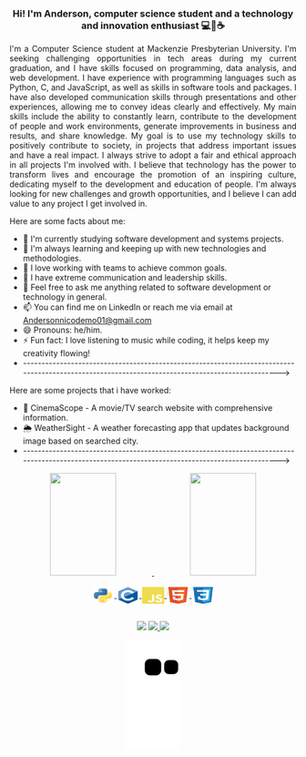 ### <p align="center">Hi! I'm Anderson, computer science student and a technology and innovation enthusiast 💻🚀☕</p>

<p align="justify">I'm a Computer Science student at Mackenzie Presbyterian University. I'm seeking challenging opportunities in tech areas during my current graduation, and I have skills focused on programming, data analysis, and web development. I have experience with programming languages such as Python, C, and JavaScript, as well as skills in software tools and packages. I have also developed communication skills through presentations and other experiences, allowing me to convey ideas clearly and effectively. My main skills include the ability to constantly learn, contribute to the development of people and work environments, generate improvements in business and results, and share knowledge. My goal is to use my technology skills to positively contribute to society, in projects that address important issues and have a real impact. I always strive to adopt a fair and ethical approach in all projects I'm involved with. I believe that technology has the power to transform lives and encourage the promotion of an inspiring culture, dedicating myself to the development and education of people. I'm always looking for new challenges and growth opportunities, and I believe I can add value to any project I get involved in.</p>

Here are some facts about me:

- 🔭 I'm currently studying software development and systems projects.
- 🌱 I'm always learning and keeping up with new technologies and methodologies.
- 👯 I love working with teams to achieve common goals.
- 🤔 I have extreme communication and leadership skills.
- 💬 Feel free to ask me anything related to software development or technology in general.
- 📫 You can find me on LinkedIn or reach me via email at Andersonnicodemo01@gmail.com
- 😄 Pronouns: he/him.
- ⚡ Fun fact: I love listening to music while coding, it helps keep my creativity flowing!
-  ------------------------------------------------------------------------------------------------------------------------------------------------>

Here are some projects that i have worked:
- 🎥 CinemaScope - A movie/TV search website with comprehensive information.
- 🌦️ WeatherSight - A weather forecasting app that updates background image based on searched city.
-  ------------------------------------------------------------------------------------------------------------------------------------------------>
<div align="center">
  <a href="https://github.com/Andernicod">
  <img style="object-fit: cover;" height="180em" width="48%" src="https://github-readme-stats.vercel.app/api?username=Andernicod&show_icons=true&theme=tokyonight&include_all_commits=true&count_private=true"/>
  <img style="object-fit: cover;" height="180em" width="48%" src="https://github-readme-stats.vercel.app/api/top-langs/?username=Andernicod&layout=compact&langs_count=7&theme=tokyonight"/>
</div>

<div align="center" style="display: inline_block"><br>
  <img align="center" alt="Anderson-Python" height="30" width="40" src="https://raw.githubusercontent.com/devicons/devicon/master/icons/python/python-original.svg">
  <img align="center" alt="Anderson-C" height="30" width="40" src="https://raw.githubusercontent.com/devicons/devicon/master/icons/c/c-original.svg">
  <img align="center" alt="Anderson-Js" height="30" width="40" src="https://raw.githubusercontent.com/devicons/devicon/master/icons/javascript/javascript-plain.svg">
  <img align="center" alt="Anderson-HTML" height="30" width="40" src="https://raw.githubusercontent.com/devicons/devicon/master/icons/html5/html5-original.svg">
  <img align="center" alt="Anderson-CSS" height="30" width="40" src="https://raw.githubusercontent.com/devicons/devicon/master/icons/css3/css3-original.svg">
</div>
  
  ##
 
<div align="center" style="display: inline_block">
  <a href="https://www.linkedin.com/in/andersonnicodemo/" target="_blank"><img src="https://img.shields.io/badge/-LinkedIn-%230077B5?style=for-the-badge&logo=linkedin&logoColor=white" target="_blank"></a>
  <a href = "mailto:Andersonnicodemo01@gmail.com"><img src="https://img.shields.io/badge/-Gmail-%23333?style=for-the-badge&logo=gmail&logoColor=white" target="_blank"  </a>
  <a href="https://www.instagram.com/andernicod/" target="_blank"><img src="https://img.shields.io/badge/-Instagram-%23E4405F?style=for-the-badge&logo=instagram&logoColor=white" target="_blank"></a>
      
  ![snake gif](https://github.com/Andernicod/Andernicod/blob/output/github-contribution-grid-snake.svg)
      
</div>
